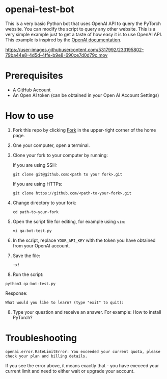 # openai-test-bot

This is a very basic Python bot that uses OpenAI API to query the PyTorch website.
You can modify the script to query any other website. This is a very simple example just to get a taste of
how easy it is to use OpenAI API. This example is inspired by the [OpenAI documentation](https://platform.openai.com/docs/quickstart). 

https://user-images.githubusercontent.com/5317992/233195802-79ba44e8-4d5d-4ffe-b9e8-690ce7d0d79c.mov

# Prerequisites

* A GitHub Account
* An Open AI token (can be obtained in your Open AI Account Settings)

# How to use

1. Fork this repo by clicking [Fork](https://github.com/svekars/openai-test-bot/fork) in the upper-right corner of the home page.
2. One your computer, open a terminal.
3. Clone your fork to your computer by running:


   If you are using SSH:
   
   ```
   git clone git@github.com:<path to your fork>.git
   ```
   
   If you are using HTTPs: 
   
   ```
   git clone https://github.com/<path-to-your-fork>.git
   ```
   
4. Change directory to your fork:

   ```
   cd path-to-your-fork
   ```

6. Open the script file for editing, for example using `vim`:

   ```
   vi qa-bot-test.py
   ```

8. In the script, replace `YOUR_API_KEY` with the token you have obtained from your OpenAI account. 
9. Save the file: 
   
   ```
   :x! 
   ```

11. Run the script:

   ```
   python3 qa-bot-test.py
   ```
   
   Response:
   
   ```
   What would you like to learn? (type "exit" to quit):
   ```
   
8. Type your question and receive an answer. For example: How to install PyTorch?

# Troubleshooting

```
openai.error.RateLimitError: You exceeded your current quota, please check your plan and billing details.
```

If you see the error above, it means exactly that - you have execeed your current limit and need to either wait or
upgrade your account.
